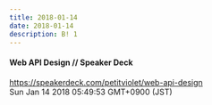 ```yaml
---
title: 2018-01-14
date: 2018-01-14
description: B! 1
---
```


#### Web API Design // Speaker Deck
https://speakerdeck.com/petitviolet/web-api-design<br>
Sun Jan 14 2018 05:49:53 GMT+0900 (JST)<br>


